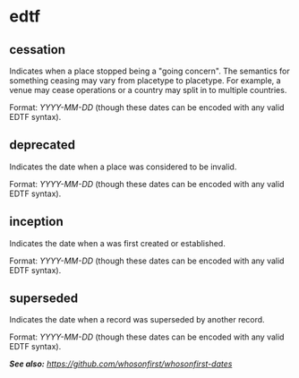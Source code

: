 # edtf

## cessation

Indicates when a place stopped being a "going concern". The semantics for something ceasing may vary from placetype to placetype. For example, a venue may cease operations or a country may split in to multiple countries.

Format: _YYYY-MM-DD_ (though these dates can be encoded with any valid EDTF syntax).

## deprecated

Indicates the date when a place was considered to be invalid.

Format: _YYYY-MM-DD_ (though these dates can be encoded with any valid EDTF syntax).

## inception

Indicates the date when a was first created or established.

Format: _YYYY-MM-DD_ (though these dates can be encoded with any valid EDTF syntax).

## superseded

Indicates the date when a record was superseded by another record.

Format: _YYYY-MM-DD_ (though these dates can be encoded with any valid EDTF syntax).

_**See also:** https://github.com/whosonfirst/whosonfirst-dates_
